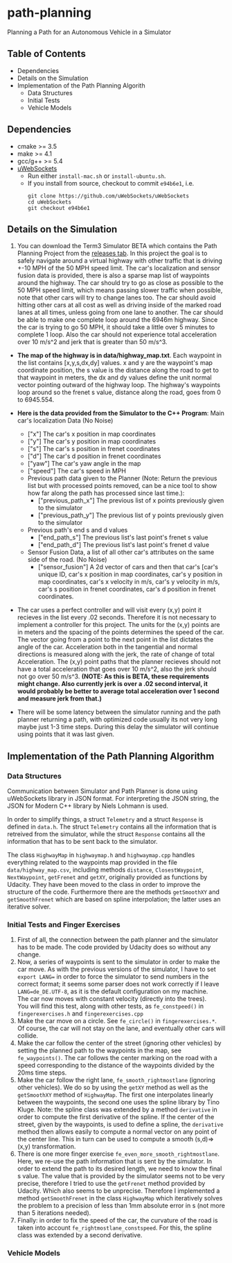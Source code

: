 # path-planning
Planning a Path for an Autonomous Vehicle in a Simulator



## Table of Contents
- Dependencies
- Details on the Simulation
- Implementation of the Path Planning Algorith
    - Data Structures
    - Initial Tests
    - Vehicle Models


## Dependencies
* cmake >= 3.5
* make >= 4.1
* gcc/g++ >= 5.4
* [uWebSockets](https://github.com/uWebSockets/uWebSockets)
  * Run either `install-mac.sh` or `install-ubuntu.sh`.
  * If you install from source, checkout to commit `e94b6e1`, i.e.
    ```
    git clone https://github.com/uWebSockets/uWebSockets 
    cd uWebSockets
    git checkout e94b6e1
    ```


## Details on the Simulation
1. You can download the Term3 Simulator BETA which contains the Path Planning Project from the [releases tab](https://github.com/udacity/self-driving-car-sim/releases). In this project the goal is to safely navigate around a virtual highway with other traffic that is driving +-10 MPH of the 50 MPH speed limit. The car's localization and sensor fusion data is provided, there is also a sparse map list of waypoints around the highway. The car should try to go as close as possible to the 50 MPH speed limit, which means passing slower traffic when possible, note that other cars will try to change lanes too. The car should avoid hitting other cars at all cost as well as driving inside of the marked road lanes at all times, unless going from one lane to another. The car should be able to make one complete loop around the 6946m highway. Since the car is trying to go 50 MPH, it should take a little over 5 minutes to complete 1 loop. Also the car should not experience total acceleration over 10 m/s^2 and jerk that is greater than 50 m/s^3.

* **The map of the highway is in data/highway_map.txt**. Each waypoint in the list contains  [x,y,s,dx,dy] values. x and y are the waypoint's map coordinate position, the s value is the distance along the road to get to that waypoint in meters, the dx and dy values define the unit normal vector pointing outward of the highway loop. The highway's waypoints loop around so the frenet s value, distance along the road, goes from 0 to 6945.554.

* **Here is the data provided from the Simulator to the C++ Program**: Main car's localization Data (No Noise)
    - ["x"] The car's x position in map coordinates
    - ["y"] The car's y position in map coordinates
    - ["s"] The car's s position in frenet coordinates
    - ["d"] The car's d position in frenet coordinates
    - ["yaw"] The car's yaw angle in the map
    - ["speed"] The car's speed in MPH
    - Previous path data given to the Planner (Note: Return the previous list but with processed points removed, can be a nice tool to show how far along the path has processed since last time.):
        - ["previous_path_x"] The previous list of x points previously given to the simulator
        - ["previous_path_y"] The previous list of y points previously given to the simulator
    - Previous path's end s and d values
        - ["end_path_s"] The previous list's last point's frenet s value
        - ["end_path_d"] The previous list's last point's frenet d value
    - Sensor Fusion Data, a list of all other car's attributes on the same side of the road. (No Noise)
        - ["sensor_fusion"] A 2d vector of cars and then that car's [car's unique ID, car's x position in map coordinates, car's y position in map coordinates, car's x velocity in m/s, car's y velocity in m/s, car's s position in frenet coordinates, car's d position in frenet coordinates.

* The car uses a perfect controller and will visit every (x,y) point it recieves in the list every .02 seconds. Therefore it is not necessary to implement a controller for this project. The units for the (x,y) points are in meters and the spacing of the points determines the speed of the car. The vector going from a point to the next point in the list dictates the angle of the car. Acceleration both in the tangential and normal directions is measured along with the jerk, the rate of change of total Acceleration. The (x,y) point paths that the planner recieves should not have a total acceleration that goes over 10 m/s^2, also the jerk should not go over 50 m/s^3. **(NOTE: As this is BETA, these requirements might change. Also currently jerk is over a .02 second interval, it would probably be better to average total acceleration over 1 second and measure jerk from that.)**

* There will be some latency between the simulator running and the path planner returning a path, with optimized code usually its not very long maybe just 1-3 time steps. During this delay the simulator will continue using points that it was last given.


## Implementation of the Path Planning Algorithm

### Data Structures
Communication between Simulator and Path Planner is done using uWebSockets library in JSON format. For interpreting the JSON string, the JSON for Modern C++ library by Niels Lohmann is used. 

In order to simplify things, a struct `Telemetry` and a struct `Response` is defined in `data.h`. The struct `Telemetry` contains all the information that is retreived from the simulator, while the struct `Response` contains all the information that has to be sent back to the simulator.

The class `HighwayMap` in `highwaymap.h` and `highwaymap.cpp` handles everything related to the waypoints map provided in the file `data/highway_map.csv`, including methods `distance`, `ClosestWaypoint`, `NextWaypoint`, `getFrenet` and `getXY`, originally provided as functions by Udacity. They have been moved to the class in order to improve the structure of the code. Furthermore there are the methods `getSmoothXY` and `getSmoothFrenet` which are based on spline interpolation; the latter uses an iterative solver.


### Initial Tests and Finger Exercises
1. First of all, the connection between the path planner and the simulator has to be made. The code provided by Udacity does so without any change. 
2. Now, a series of waypoints is sent to the simulator in order to make the car move. As with the previous versions of the simulator, I have to set `export LANG=` in order to force the simulator to send numbers in the correct format; it seems some parser does not work correctly if I leave `LANG=de_DE.UTF-8`, as it is the default configuration on my machine.  
The car now moves with constant velocity (directly into the trees).  
You will find this test, along with other tests, as `fe_constpeed()` in `fingerexercises.h` and `fingerexercises.cpp`
3. Make the car move on a circle. See `fe_circle()` in `fingerexercises.*`.  
Of course, the car will not stay on the lane, and eventually other cars will collide.
4. Make the car follow the center of the street (ignoring other vehicles) by setting the planned path to the waypoints in the map, see `fe_waypoints()`. The car follows the center marking on the road with a speed corresponding to the distance of the waypoints divided by the 20ms time steps.
5. Make the car follow the right lane, `fe_smooth_rightmostlane` (ignoring other vehicles). We do so by using the `getXY` method as well as the `getSmoothXY` method of `HighwayMap`. The first one interpolates linearly between the waypoints, the second one uses the spline library by Tino Kluge. Note: the spline class was extended by a method `derivative` in order to compute the first derivative of the spline. If the center of the street, given by the waypoints, is used to define a spline, the `derivative` method then allows easily to compute a normal vector on any point of the center line. This in turn can be used to compute a smooth (s,d)=>(x,y) transformation.
6. There is one more finger exercise `fe_even_more_smooth_rightmostlane`. Here, we re-use the path information that is sent by the simulator. In order to extend the path to its desired length, we need to know the final s value. The value that is provided by the simulator seems not to be very precise, therefore I tried to use the `getFrenet` method provided by Udacity. Which also seems to be unprecise. Therefore I implemented a method `getSmoothFrenet` in the class `HighwayMap` which iteratively solves the problem to a precision of less than 1mm absolute error in s (not more than 5 iterations needed).
7. Finally: in order to fix the speed of the car, the curvature of the road is taken into account `fe_rightmostlane_constspeed`. For this, the spline class was extended by a second derivative.


### Vehicle Models



